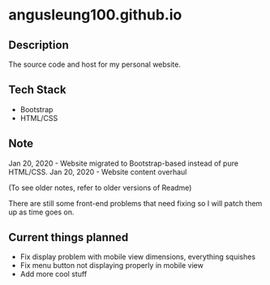 # angusleung100.github.io

## Description

The source code and host for my personal website.

## Tech Stack
- Bootstrap
- HTML/CSS

## Note
Jan 20, 2020 - Website migrated to Bootstrap-based instead of pure HTML/CSS.
Jan 20, 2020 - Website content overhaul

(To see older notes, refer to older versions of Readme)

There are still some front-end problems that need fixing so I will patch them up as time goes on.

## Current things planned
- Fix display problem with mobile view dimensions, everything squishes
- Fix menu button not displaying properly in mobile view
- Add more cool stuff